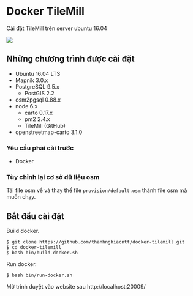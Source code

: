 # Docker TileMill

Cài đặt TileMill trên server ubuntu 16.04

![](https://www.evernote.com/l/ABXsEI6imwlOXrnOYxrPW4eTANUO6XnETu0B/image.png)

## Những chương trình được cài đặt

* Ubuntu 16.04 LTS
* Mapnik 3.0.x
* PostgreSQL 9.5.x
  * PostGIS 2.2
* osm2pgsql 0.88.x
* node 6.x
  * carto 0.17.x
  * pm2 2.4.x
  * TileMill (GitHub)
* openstreetmap-carto 3.1.0

### Yêu cầu phải cài trước

* Docker

### Tùy chỉnh lại cơ sở dữ liệu osm
Tải file osm về và thay thế file `provision/default.osm` thành file osm mà muốn chạy.


## Bắt đầu cài đặt

Build docker.

```
$ git clone https://github.com/thanhnghiacntt/docker-tilemill.git
$ cd docker-tilemill
$ bash bin/build-docker.sh
```

Run docker.

```
$ bash bin/run-docker.sh
```

Mở trình duyệt vào website sau http://localhost:20009/


